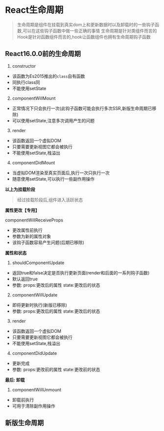# React生命周期

> 生命周期是组件在挂载到真实dom上和更新数据时以及卸载时的一些钩子函数,可以在这些钩子函数中做一些正确的事情
> 生命周期是针对类组件而言的
> Hook是针对函数组件而言的,hook让函数组件也拥有生命周期钩子函数

## React16.0.0前的生命周期

1. constructor

- 该函数为Es2015推出的`class`自有函数
- 同执行class同
- 不能使用setState

2. componentWillMount

- 正常情况下只会执行一次(此钩子函数可能会执行多次SSR,新版生命周期已移除)
- 可以使用setState,注意多次调用产生的问题

3. render

- 该函数返回一个虚拟DOM
- 只要需要更新视图它都会被执行
- 不能使用setState,栈溢出

4. componentDidMount

- 当虚拟DOM渲染至真实页面后,执行一次只执行一次
- 随意使用setState,可以执行一些副作用操作

**以上为挂载阶段**

> 经过挂载阶段后,组件进入活跃状态

**属性更改【专用】**

componentWillReceiveProps

- 更改属性前执行
- 参数为新的属性对象
- 该钩子函数容易产生问题(后期已移除)

**属性和状态**

1. shouldComponentUpdate

- 返回true和false决定是否执行更新页面(render和后面的一系列钩子函数)
- 默认返回true
- 参数: props:更改后的属性  state:更改后的状态

2. componentWillUpdate

- 即将更新时执行(新版已移除)
- 参数: props:更改后的属性  state:更改后的状态

3. render
   
- 该函数返回一个虚拟DOM
- 只要需要更新视图它都会被执行
- 不能使用setState,栈溢出

4. componentDidUpdate

- 更新完成
- 参数: props:更改前的属性  state:更改前的状态

**最后: 卸载**

1. componentWillUnmount 

- 卸载前执行
- 可用于清除副作用操作

## 新版生命周期

> 
